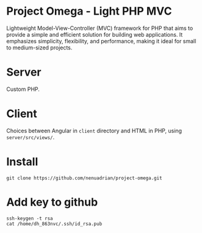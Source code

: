 # Project Omega - Light PHP MVC

Lightweight Model-View-Controller (MVC) framework for PHP that aims to provide a simple and efficient solution for building web applications. It emphasizes simplicity, flexibility, and performance, making it ideal for small to medium-sized projects.

# Server 

Custom PHP.

# Client

Choices between Angular in `client` directory and HTML in PHP, using `server/src/views/`.

# Install 
```
git clone https://github.com/nenuadrian/project-omega.git
```

# Add key to github 
```
ssh-keygen -t rsa
cat /home/dh_863nvc/.ssh/id_rsa.pub
```
